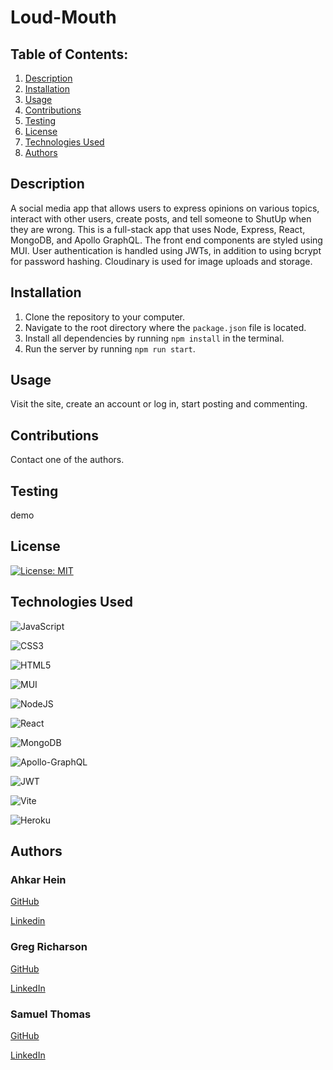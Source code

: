 
# Loud-Mouth

## Table of Contents:
1. [Description](#description)
2. [Installation](#installation)
3. [Usage](#usage)
4. [Contributions](#contributions)
5. [Testing](#testing)
6. [License](#license)
7. [Technologies Used](#technology)
8. [Authors](#authors)
  
  
## Description
A social media app that allows users to express opinions on various topics, interact with other users, create posts, and tell someone to ShutUp when they are wrong. This is a full-stack app that uses Node, Express, React, MongoDB, and Apollo GraphQL. The front end components are styled using MUI. User authentication is handled using JWTs, in addition to using bcrypt for password hashing. Cloudinary is used for image uploads and storage.

## Installation
1. Clone the repository to your computer.
2. Navigate to the root directory where the `package.json` file is located.
2. Install all dependencies by running `npm install` in the terminal.
3. Run the server by running `npm run start`.

## Usage
Visit the site, create an account or log in, start posting and commenting. 

## Contributions
Contact one of the authors.

## Testing
demo

## License
 [![License: MIT](https://img.shields.io/badge/License-MIT-yellow.svg)](https://opensource.org/licenses/MIT)

## Technologies Used
![JavaScript](https://img.shields.io/badge/javascript-%23323330.svg?style=for-the-badge&logo=javascript&logoColor=%23F7DF1E)

![CSS3](https://img.shields.io/badge/css3-%231572B6.svg?style=for-the-badge&logo=css3&logoColor=white)

![HTML5](https://img.shields.io/badge/html5-%23E34F26.svg?style=for-the-badge&logo=html5&logoColor=white)

![MUI](https://img.shields.io/badge/MUI-%230081CB.svg?style=for-the-badge&logo=mui&logoColor=white)

![NodeJS](https://img.shields.io/badge/node.js-6DA55F?style=for-the-badge&logo=node.js&logoColor=white)

![React](https://img.shields.io/badge/react-20232A?style=for-the-badge&logo=react&logoColor=61DAFB)

![MongoDB](https://img.shields.io/badge/MongoDB-%234ea94b.svg?style=for-the-badge&logo=mongodb&logoColor=white)

![Apollo-GraphQL](https://img.shields.io/badge/-ApolloGraphQL-311C87?style=for-the-badge&logo=apollo-graphql)

![JWT](https://img.shields.io/badge/JWT-black?style=for-the-badge&logo=JSON%20web%20tokens)

![Vite](https://img.shields.io/badge/vite-%23646CFF.svg?style=for-the-badge&logo=vite&logoColor=white)

![Heroku](https://img.shields.io/badge/heroku-%23430098.svg?style=for-the-badge&logo=heroku&logoColor=white)

## Authors
### Ahkar Hein

[GitHub](https://github.com/ahkar-hein)

[Linkedin](https://www.linkedin.com/in/ahkar-hein-9b4065100/)


### Greg Richarson

[GitHub](https://github.com/gsr142)

[LinkedIn](https://www.linkedin.com/in/gregory-richardson-7bb3a1280/)

### Samuel Thomas

[GitHub](https://github.com/figuri)

[LinkedIn](https://www.linkedin.com/in/samuel-thomas-b82614183/)